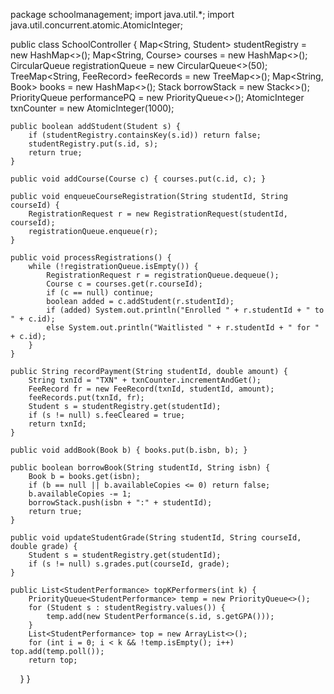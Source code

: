 package schoolmanagement;
import java.util.*;
import java.util.concurrent.atomic.AtomicInteger;

public class SchoolController {
    Map<String, Student> studentRegistry = new HashMap<>();
    Map<String, Course> courses = new HashMap<>();
    CircularQueue<RegistrationRequest> registrationQueue = new CircularQueue<>(50);
    TreeMap<String, FeeRecord> feeRecords = new TreeMap<>();
    Map<String, Book> books = new HashMap<>();
    Stack<String> borrowStack = new Stack<>();
    PriorityQueue<StudentPerformance> performancePQ = new PriorityQueue<>();
    AtomicInteger txnCounter = new AtomicInteger(1000);

    public boolean addStudent(Student s) {
        if (studentRegistry.containsKey(s.id)) return false;
        studentRegistry.put(s.id, s);
        return true;
    }

    public void addCourse(Course c) { courses.put(c.id, c); }

    public void enqueueCourseRegistration(String studentId, String courseId) {
        RegistrationRequest r = new RegistrationRequest(studentId, courseId);
        registrationQueue.enqueue(r);
    }

    public void processRegistrations() {
        while (!registrationQueue.isEmpty()) {
            RegistrationRequest r = registrationQueue.dequeue();
            Course c = courses.get(r.courseId);
            if (c == null) continue;
            boolean added = c.addStudent(r.studentId);
            if (added) System.out.println("Enrolled " + r.studentId + " to " + c.id);
            else System.out.println("Waitlisted " + r.studentId + " for " + c.id);
        }
    }

    public String recordPayment(String studentId, double amount) {
        String txnId = "TXN" + txnCounter.incrementAndGet();
        FeeRecord fr = new FeeRecord(txnId, studentId, amount);
        feeRecords.put(txnId, fr);
        Student s = studentRegistry.get(studentId);
        if (s != null) s.feeCleared = true;
        return txnId;
    }

    public void addBook(Book b) { books.put(b.isbn, b); }

    public boolean borrowBook(String studentId, String isbn) {
        Book b = books.get(isbn);
        if (b == null || b.availableCopies <= 0) return false;
        b.availableCopies -= 1;
        borrowStack.push(isbn + ":" + studentId);
        return true;
    }

    public void updateStudentGrade(String studentId, String courseId, double grade) {
        Student s = studentRegistry.get(studentId);
        if (s != null) s.grades.put(courseId, grade);
    }

    public List<StudentPerformance> topKPerformers(int k) {
        PriorityQueue<StudentPerformance> temp = new PriorityQueue<>();
        for (Student s : studentRegistry.values()) {
            temp.add(new StudentPerformance(s.id, s.getGPA()));
        }
        List<StudentPerformance> top = new ArrayList<>();
        for (int i = 0; i < k && !temp.isEmpty(); i++) top.add(temp.poll());
        return top;
    }
}
